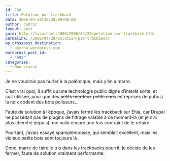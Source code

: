 ```yaml
---
id: 768
title: Polution par trackback
date: 2006-04-20T20:58:00+00:00
author: cedric
layout: post
guid: http://localhost:4000/2006/04/20/polution-par-trackback.html
permalink: /2006/04/20/polution-par-trackback/
wp_crosspost_destination:
  - akyrho.wordpress.com
wordpress_post_id:
  - "592"
categories:
  - Non classé
---
```

Je ne voudrais pas hurler à la polémique, mais y’en a marre.

C’est vrai quoi, il suffit qu’une technologie public digne d’interêt sorte, et soit utilisée, pour que des <del>petits merdeux</del> <del>petits cons</del> entreprises de pubs à la noix codent des bots pollueurs…

Faute de solution à l’époque, j’avais fermé les trackback sur Ehia, car Drupal ne possédait pas de plugins de filtrage valable à ce moment-là (et je n’ai plus cherché depuis); me voilà encore une fois contraint de le refaire.

Pourtant, j’avais essayé spamplemousse, qui semblait excellent, mais les vicieux petits bots sont toujours là .

Donc, marre de faire le tris dans les trackbacks pourrit, je décide de les fermer, faute de solution vraiment performante.